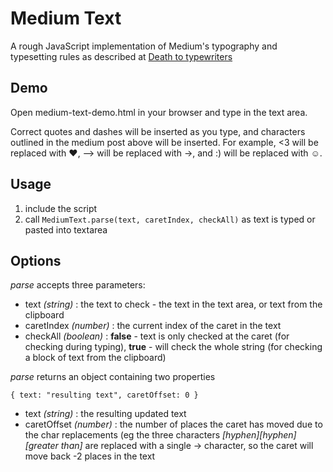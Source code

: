 Medium Text
===========
A rough JavaScript implementation of Medium's typography and typesetting rules as described at
[Death to typewriters](https://medium.com/@mwichary/death-to-typewriters-automatic-replacement-and-clean-up-9169ca52a7c9 "Death to typewriters")

Demo
---
Open medium-text-demo.html in your browser and type in the text area. 

Correct quotes and dashes will be inserted as you type, and characters outlined in the medium post above will be inserted. For example, <3 will be replaced with ❤, --> will be replaced with →, and :) will be replaced with ☺.

Usage
-----
1. include the script
2. call `MediumText.parse(text, caretIndex, checkAll)` as text is typed or pasted into textarea

Options
-------
*parse* accepts three parameters:

- text *(string)* : the text to check - the text in the text area, or text from the clipboard
- caretIndex *(number)* : the current index of the caret in the text
- checkAll *(boolean)* : **false** - text is only checked at the caret (for checking during typing), **true** - will check the whole string (for checking a block of text from the clipboard)

*parse* returns an object containing two properties

`{
  text: "resulting text",
  caretOffset: 0
}`

- text *(string)* : the resulting updated text
- caretOffset *(number)* : the number of places the caret has moved due to the char replacements (eg the three characters *[hyphen][hyphen][greater than]* are replaced with a single → character, so the caret will move back -2 places in the text
